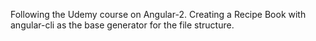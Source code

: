 Following the Udemy course on Angular-2. Creating a Recipe Book with angular-cli as the base generator for the file structure. 
